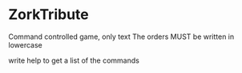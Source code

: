 # ZorkTribute

Command controlled game, only text
The orders MUST be written in lowercase

write help to get a list of the commands
